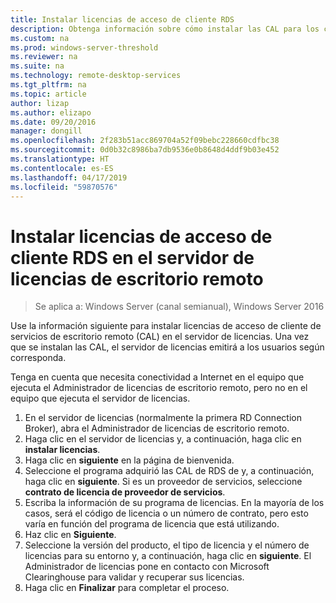 ```yaml
---
title: Instalar licencias de acceso de cliente RDS
description: Obtenga información sobre cómo instalar las CAL para los clientes de escritorio remoto.
ms.custom: na
ms.prod: windows-server-threshold
ms.reviewer: na
ms.suite: na
ms.technology: remote-desktop-services
ms.tgt_pltfrm: na
ms.topic: article
author: lizap
ms.author: elizapo
ms.date: 09/20/2016
manager: dongill
ms.openlocfilehash: 2f283b51acc869704a52f09bebc228660cdfbc38
ms.sourcegitcommit: 0d0b32c8986ba7db9536e0b8648d4ddf9b03e452
ms.translationtype: HT
ms.contentlocale: es-ES
ms.lasthandoff: 04/17/2019
ms.locfileid: "59870576"
---
```

# <a name="install-rds-client-access-licenses-on-the-remote-desktop-license-server"></a>Instalar licencias de acceso de cliente RDS en el servidor de licencias de escritorio remoto

>Se aplica a: Windows Server (canal semianual), Windows Server 2016

Use la información siguiente para instalar licencias de acceso de cliente de servicios de escritorio remoto (CAL) en el servidor de licencias. Una vez que se instalan las CAL, el servidor de licencias emitirá a los usuarios según corresponda.

Tenga en cuenta que necesita conectividad a Internet en el equipo que ejecuta el Administrador de licencias de escritorio remoto, pero no en el equipo que ejecuta el servidor de licencias.

1. En el servidor de licencias (normalmente la primera RD Connection Broker), abra el Administrador de licencias de escritorio remoto.
2. Haga clic en el servidor de licencias y, a continuación, haga clic en **instalar licencias**.
3. Haga clic en **siguiente** en la página de bienvenida.
4. Seleccione el programa adquirió las CAL de RDS de y, a continuación, haga clic en **siguiente**. Si es un proveedor de servicios, seleccione **contrato de licencia de proveedor de servicios**.
5. Escriba la información de su programa de licencias. En la mayoría de los casos, será el código de licencia o un número de contrato, pero esto varía en función del programa de licencia que está utilizando.
6. Haz clic en **Siguiente**.
7. Seleccione la versión del producto, el tipo de licencia y el número de licencias para su entorno y, a continuación, haga clic en **siguiente**. El Administrador de licencias pone en contacto con Microsoft Clearinghouse para validar y recuperar sus licencias.
8.  Haga clic en **Finalizar** para completar el proceso.